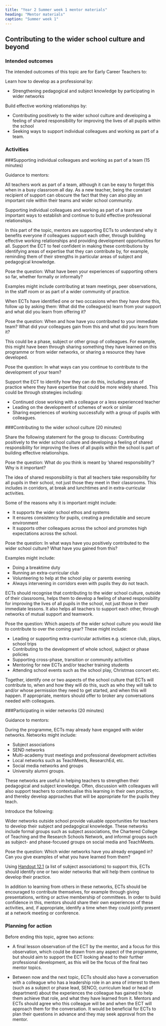 ```yaml
---
title: "Year 2 Summer week 1 mentor materials"
heading: "Mentor materials"
caption: "Summer week 1"
---
```


## Contributing to the wider school culture and beyond

### Intended outcomes

The intended outcomes of this topic are for Early Career Teachers to:

Learn how to develop as a professional by:

- Strengthening pedagogical and subject knowledge by participating in wider networks

Build effective working relationships by:

- Contributing positively to the wider school culture and developing a feeling of shared responsibility for improving the lives of all pupils within the school
- Seeking ways to support individual colleagues and working as part of a team.

### Activities

###Supporting individual colleagues and working as part of a team (15 minutes)

Guidance to mentors:

All teachers work as part of a team, although it can be easy to forget this when in a busy classroom all day. As a new teacher, being the constant recipient of support can obscure the fact that they can also play an important role within their teams and wider school community.

Supporting individual colleagues and working as part of a team are important ways to establish and continue to build effective professional relationships.

In this part of the topic, mentors are supporting ECTs to understand why it benefits everyone if colleagues support each other, through building effective working relationships and providing development opportunities for all. Support the ECT to feel confident in making these contributions by identifying areas of expertise that they can contribute by, for example, reminding them of their strengths in particular areas of subject and pedagogical knowledge.

Pose the question: What have been your experiences of supporting others so far, whether formally or informally?

Examples might include contributing at team meetings, peer observations, in the staff room or as part of a wider community of practice.

When ECTs have identified one or two occasions when they have done this, follow up by asking them: What did the colleague(s) learn from your support and what did you learn from offering it?

Pose the question: When and how have you contributed to your immediate team? What did your colleagues gain from this and what did you learn from it?

This could be a phase, subject or other group of colleagues. For example, this might have been through sharing something they have learned on this programme or from wider networks, or sharing a resource they have developed.

Pose the question: In what ways can you continue to contribute to the development of your team?

Support the ECT to identify how they can do this, including areas of practice where they have expertise that could be more widely shared. This could be through strategies including:

- Continued close working with a colleague or a less experienced teacher
- Leading on the development of schemes of work or similar
- Sharing experiences of working successfully with a group of pupils with colleagues.

###Contributing to the wider school culture (20 minutes)

Share the following statement for the group to discuss: Contributing positively to the wider school culture and developing a feeling of shared responsibility for improving the lives of all pupils within the school is part of building effective relationships.

Pose the question: What do you think is meant by ‘shared responsibility’? Why is it important?

The idea of shared responsibility is that all teachers take responsibility for all pupils in their school, not just those they meet in their classrooms. This includes in corridors, at break and lunchtimes and in extra-curricular activities.

Some of the reasons why it is important might include:

- It supports the wider school ethos and systems
- It ensures consistency for pupils, creating a predictable and secure environment
- It supports other colleagues across the school and promotes high expectations across the school.

Pose the question: In what ways have you positively contributed to the wider school culture? What have you gained from this?

Examples might include:

- Doing a breaktime duty
- Running an extra-curricular club
- Volunteering to help at the school play or parents evening
- Always intervening in corridors even with pupils they do not teach.

ECTs should recognise that contributing to the wider school culture, outside of their classrooms, helps them to develop a feeling of shared responsibility for improving the lives of all pupils in the school, not just those in their immediate lessons. It also helps all teachers to support each other, through networks of mutual support and teamwork.

Pose the question: Which aspects of the wider school culture you would like to contribute to over the coming year? These might include:

- Leading or supporting extra-curricular activities e.g. science club, plays, school trips
- Contributing to the development of whole school, subject or phase policies
- Supporting cross-phase, transition or community activities
- Mentoring for new ECTs and/or teacher training students
- Attending school events such as the school play, Christmas concert etc.

Together, identify one or two aspects of the school culture that ECTs will contribute to, when and how they will do this, such as who they will talk to and/or whose permission they need to get started, and when this will happen. If appropriate, mentors should offer to broker any conversations needed with colleagues.

###Participating in wider networks (20 minutes)

Guidance to mentors:

During the programme, ECTs may already have engaged with wider networks. Networks might include:

- Subject associations
- SEND networks
- Multi-academy trust meetings and professional development activities
- Local networks such as TeachMeets, ResearchEd, etc.
- Social media networks and groups
- University alumni groups.

These networks are useful in helping teachers to strengthen their pedagogical and subject knowledge. Often, discussion with colleagues will also support teachers to contextualise this learning in their own practice, and thereby develop approaches that will be appropriate for the pupils they teach.

Introduce the following:

Wider networks outside school provide valuable opportunities for teachers to develop their subject and pedagogical knowledge. These networks include formal groups such as subject associations, the Chartered College of Teaching and the Research Schools Network, and informal groups such as subject- and phase-focused groups on social media and TeachMeets.

Pose the question: Which wider networks have you already engaged in? Can you give examples of what you have learned from them?

Using [Handout 12.1](/assets/materials/edt-Block-12-mentor-handout-12.1.pdf) (a list of subject associations) to support this, ECTs should identify one or two wider networks that will help them continue to develop their practice.

In addition to learning from others in these networks, ECTs should be encouraged to contribute themselves, for example through giving presentations, writing or active membership of committees. In order to build confidence in this, mentors should share their own experiences of these activities, and, if appropriate, identify a time when they could jointly present at a network meeting or conference.

### Planning for action

Before ending this topic, agree two actions:

- A final lesson observation of the ECT by the mentor, and a focus for this observation, which could be drawn from any aspect of the programme, but should aim to support the ECT looking ahead to their further professional development, as this will be the focus of the final two mentor topics.

- Between now and the next topic, ECTs should also have a conversation with a colleague who has a leadership role in an area of interest to them (such as a subject or phase lead, SENCO, curriculum lead or head of department) about the experiences the colleague has gained to help them achieve that role, and what they have learned from it. Mentors and ECTs should agree who this colleague will be and when the ECT will approach them for the conversation. It would be beneficial for ECTs to plan their questions in advance and they may seek approval from the mentor.
